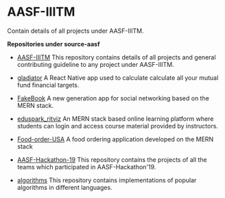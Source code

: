 # AASF-IIITM

Contain details of all projects under AASF-IIITM.


**Repositories under source-aasf**
  - [AASF-IIITM](https://github.com/AASF-IIITM/Source-AASF)
    This repository contains details of all projects and general contributing guideline to any project under AASF-IIITM.

  - [gladiator](https://github.com/AASF-IIITM/gladiator)
    A React Native app used to calculate calculate all your mutual fund financial targets.

  - [FakeBook](https://github.com/AASF-IIITM/FakeBook)
    A new generation app for social networking based on the MERN stack.

  - [eduspark_ritviz](https://github.com/AASF-IIITM/eduspark_ritviz)
    An MERN stack based online learning platform where students can login and access course material provided by instructors.

  - [Food-order-USA](https://github.com/AASF-IIITM/Food-order-USA)
    A food ordering application developed on the MERN stack

  - [AASF-Hackathon-19](https://github.com/AASF-IIITM/AASF-Hackathon-19)
    This repository contains the projects of all the teams which participated in AASF-Hackathon'19.

  - [algorithms](https://github.com/AASF-IIITM/algorithms)
    This repository contains implementations of popular algorithms in different languages.
